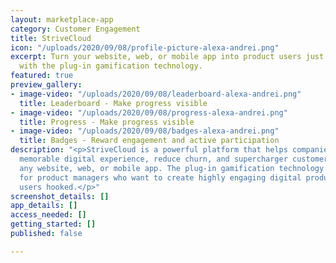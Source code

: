 ```yaml
---
layout: marketplace-app
category: Customer Engagement
title: StriveCloud
icon: "/uploads/2020/09/08/profile-picture-alexa-andrei.png"
excerpt: Turn your website, web, or mobile app into product users just love using
  with the plug-in gamification technology.
featured: true
preview_gallery:
- image-video: "/uploads/2020/09/08/leaderboard-alexa-andrei.png"
  title: Leaderboard - Make progress visible
- image-video: "/uploads/2020/09/08/progress-alexa-andrei.png"
  title: Progress - Make progress visible
- image-video: "/uploads/2020/09/08/badges-alexa-andrei.png"
  title: Badges - Reward engagement and active participation
description: "<p>StriveCloud is a powerful platform that helps companies provide a
  memorable digital experience, reduce churn, and supercharger customer loyalty within
  any website, web, or mobile app. The plug-in gamification technology is designed
  for product managers who want to create highly engaging digital products that get
  users hooked.</p>"
screenshot_details: []
app_details: []
access_needed: []
getting_started: []
published: false

---
```


